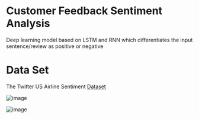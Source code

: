 # Customer Feedback Sentiment Analysis 

Deep learning model based on LSTM and RNN which differentiates the input sentence/review as positive or negative


# Data Set
The Twitter US Airline Sentiment [Dataset](https://www.kaggle.com/crowdflower/twitter-airline-sentiment)

![image](https://github.com/Samyakta/Sentiment-Analysis/assets/85819953/f3bed72e-2f76-43e1-9850-c7187ad9d687)


![image](https://github.com/Samyakta/Sentiment-Analysis/assets/85819953/4072d3f8-c362-45ed-ae22-b6d8e78bcf9f)



 

